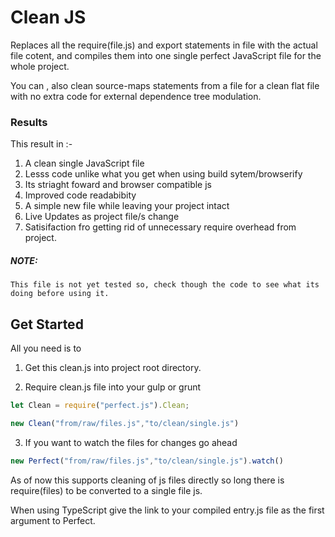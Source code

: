# Clean JS
Replaces all the require(file.js) and export statements in file with the actual file cotent, and compiles them into one single perfect JavaScript file for the whole project.

You can , also clean source-maps statements from a file for a clean flat file with no extra code for external dependence tree modulation.

### Results 
This result in :-

1. A clean single JavaScript file 
2. Lesss code unlike what you get when using build sytem/browserify
3. Its striaght foward and browser compatible js
4. Improved code readabibity
5. A simple new file while leaving your project intact
6. Live Updates as  project file/s  change 
7. Satisifaction fro getting rid of unnecessary require overhead from project.


##### NOTE:
    This file is not yet tested so, check though the code to see what its doing before using it. 

## Get Started
All you need is to 

1. Get this clean.js into  project root directory.
   
2. Require clean.js file into your gulp or grunt
  ```javascript
  let Clean = require("perfect.js").Clean;

  new Clean("from/raw/files.js","to/clean/single.js")
  ```
3. If you want to watch the files for changes go ahead

  ```javascript
  new Perfect("from/raw/files.js","to/clean/single.js").watch()
  ```
  
As of now  this supports cleaning of js files directly so long there is require(files) to be converted to a single file js.

When using TypeScript give the link to your compiled entry.js file as the first argument to Perfect.   

